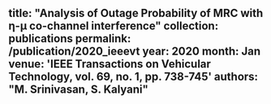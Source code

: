 title: "Analysis of Outage Probability of MRC with η-μ co-channel interference"
collection: publications
permalink: /publication/2020_ieeevt
year: 2020
month: Jan
venue: 'IEEE Transactions on Vehicular Technology, vol. 69, no. 1, pp. 738-745'
authors: "M. Srinivasan, S. Kalyani"
---
